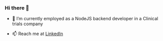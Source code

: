 ### Hi there 👋

- 🔭 I’m currently employed as a NodeJS backend developer in a Clinical trials company

- 📫 Reach me at [LinkedIn]([https://duckduckgo.com](https://www.linkedin.com/in/matej-pavi%C4%87-9a8a0a13a/))
